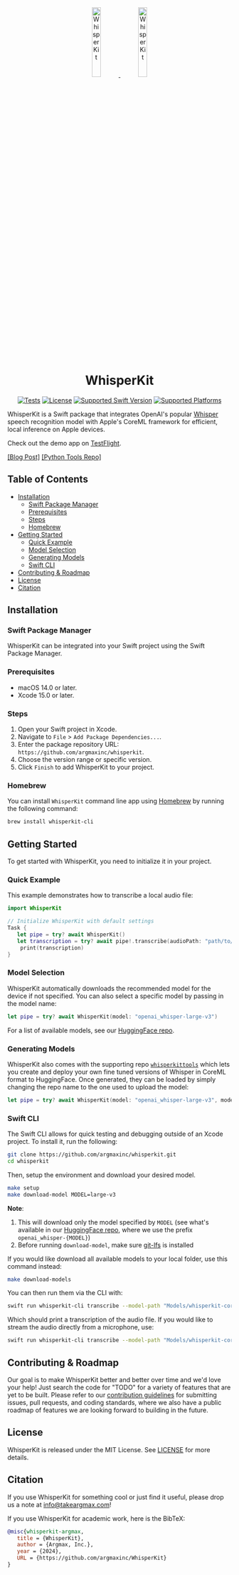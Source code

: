 
<div align="center">
  
<a href="https://github.com/argmaxinc/WhisperKit#gh-light-mode-only">
  <img src="https://github.com/argmaxinc/WhisperKit/assets/1981179/6ac3360b-2f5c-4392-a71a-05c5dda71093" alt="WhisperKit" width="20%" />
</a>

<a href="https://github.com/argmaxinc/WhisperKit#gh-dark-mode-only">
  <img src="https://github.com/argmaxinc/WhisperKit/assets/1981179/a682ce21-80e0-4a98-a99f-836663538a4f" alt="WhisperKit" width="20%" />
</a>

# WhisperKit

[![Tests](https://github.com/argmaxinc/whisperkit/actions/workflows/unit-tests.yml/badge.svg)](https://github.com/argmaxinc/whisperkit/actions/workflows/pre-release-tests.yml)
[![License](https://img.shields.io/github/license/argmaxinc/whisperkit?logo=github&logoColor=969da4&label=License&labelColor=353a41&color=32d058)](LICENSE.md)
[![Supported Swift Version](https://img.shields.io/endpoint?url=https%3A%2F%2Fswiftpackageindex.com%2Fapi%2Fpackages%2Fargmaxinc%2FWhisperKit%2Fbadge%3Ftype%3Dswift-versions&labelColor=353a41&color=32d058)](https://swiftpackageindex.com/argmaxinc/WhisperKit) [![Supported Platforms](https://img.shields.io/endpoint?url=https%3A%2F%2Fswiftpackageindex.com%2Fapi%2Fpackages%2Fargmaxinc%2FWhisperKit%2Fbadge%3Ftype%3Dplatforms&labelColor=353a41&color=32d058)](https://swiftpackageindex.com/argmaxinc/WhisperKit)

</div>

WhisperKit is a Swift package that integrates OpenAI's popular [Whisper](https://github.com/openai/whisper) speech recognition model with Apple's CoreML framework for efficient, local inference on Apple devices.

Check out the demo app on [TestFlight](https://testflight.apple.com/join/LPVOyJZW).

[[Blog Post]](https://www.takeargmax.com/blog/whisperkit) [[Python Tools Repo]](https://github.com/argmaxinc/whisperkittools)

## Table of Contents

- [Installation](#installation)
  - [Swift Package Manager](#swift-package-manager)
  - [Prerequisites](#prerequisites)
  - [Steps](#steps)
  - [Homebrew](#homebrew)
- [Getting Started](#getting-started)
  - [Quick Example](#quick-example)
  - [Model Selection](#model-selection)
  - [Generating Models](#generating-models)
  - [Swift CLI](#swift-cli)
- [Contributing \& Roadmap](#contributing--roadmap)
- [License](#license)
- [Citation](#citation)

## Installation

### Swift Package Manager

WhisperKit can be integrated into your Swift project using the Swift Package Manager.

### Prerequisites

- macOS 14.0 or later.
- Xcode 15.0 or later.

### Steps

1. Open your Swift project in Xcode.
2. Navigate to `File` > `Add Package Dependencies...`.
3. Enter the package repository URL: `https://github.com/argmaxinc/whisperkit`.
4. Choose the version range or specific version.
5. Click `Finish` to add WhisperKit to your project.

### Homebrew

You can install `WhisperKit` command line app using [Homebrew](https://brew.sh) by running the following command:

```bash
brew install whisperkit-cli
```  

## Getting Started

To get started with WhisperKit, you need to initialize it in your project.

### Quick Example

This example demonstrates how to transcribe a local audio file:

```swift
import WhisperKit

// Initialize WhisperKit with default settings
Task {
   let pipe = try? await WhisperKit()
   let transcription = try? await pipe!.transcribe(audioPath: "path/to/your/audio.{wav,mp3,m4a,flac}")?.text
    print(transcription)
}
```

### Model Selection

WhisperKit automatically downloads the recommended model for the device if not specified. You can also select a specific model by passing in the model name:

```swift
let pipe = try? await WhisperKit(model: "openai_whisper-large-v3")
```

For a list of available models, see our [HuggingFace repo](https://huggingface.co/argmaxinc/whisperkit-coreml).

### Generating Models

WhisperKit also comes with the supporting repo [`whisperkittools`](https://github.com/argmaxinc/whisperkittools) which lets you create and deploy your own fine tuned versions of Whisper in CoreML format to HuggingFace. Once generated, they can be loaded by simply changing the repo name to the one used to upload the model:

```swift
let pipe = try? await WhisperKit(model: "openai_whisper-large-v3", modelRepo: "username/your-model-repo")
```

### Swift CLI

The Swift CLI allows for quick testing and debugging outside of an Xcode project. To install it, run the following:

```bash
git clone https://github.com/argmaxinc/whisperkit.git
cd whisperkit
```

Then, setup the environment and download your desired model.

```bash
make setup
make download-model MODEL=large-v3
```

**Note**:

1. This will download only the model specified by `MODEL` (see what's available in our [HuggingFace repo](https://huggingface.co/argmaxinc/whisperkit-coreml), where we use the prefix `openai_whisper-{MODEL}`)
2. Before running `download-model`, make sure [git-lfs](https://git-lfs.com) is installed

If you would like download all available models to your local folder, use this command instead:

```bash
make download-models
```

You can then run them via the CLI with:

```bash
swift run whisperkit-cli transcribe --model-path "Models/whisperkit-coreml/openai_whisper-large-v3" --audio-path "path/to/your/audio.{wav,mp3,m4a,flac}" 
```

Which should print a transcription of the audio file. If you would like to stream the audio directly from a microphone, use:

```bash
swift run whisperkit-cli transcribe --model-path "Models/whisperkit-coreml/openai_whisper-large-v3" --stream
```

## Contributing & Roadmap

Our goal is to make WhisperKit better and better over time and we'd love your help! Just search the code for "TODO" for a variety of features that are yet to be built. Please refer to our [contribution guidelines](CONTRIBUTING.md) for submitting issues, pull requests, and coding standards, where we also have a public roadmap of features we are looking forward to building in the future.

## License

WhisperKit is released under the MIT License. See [LICENSE](LICENSE) for more details.

## Citation

If you use WhisperKit for something cool or just find it useful, please drop us a note at [info@takeargmax.com](mailto:info@takeargmax.com)!

If you use WhisperKit for academic work, here is the BibTeX:

```bibtex
@misc{whisperkit-argmax,
   title = {WhisperKit},
   author = {Argmax, Inc.},
   year = {2024},
   URL = {https://github.com/argmaxinc/WhisperKit}
}
```
